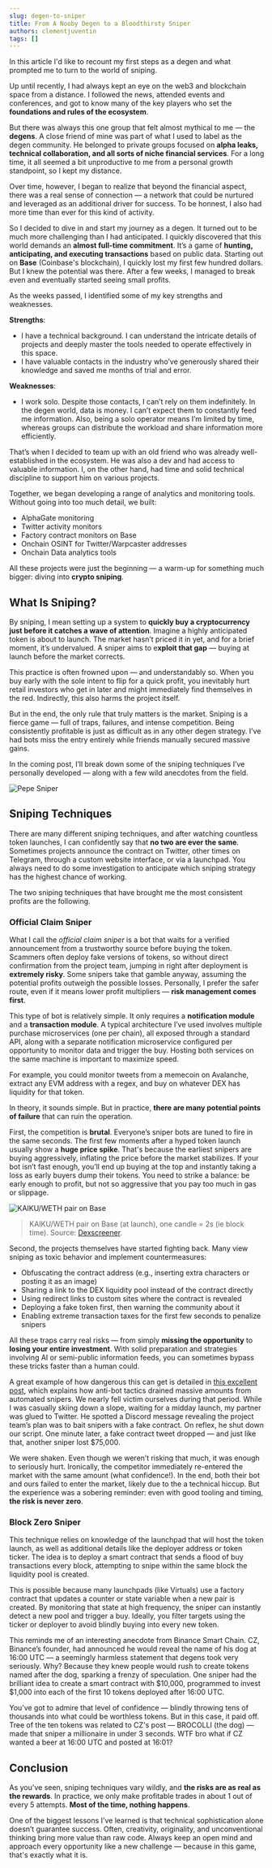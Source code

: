 ```yaml
---
slug: degen-to-sniper
title: From A Nooby Degen to a Bloodthirsty Sniper
authors: clementjuventin
tags: []
---
```


In this article I'd like to recount my first steps as a degen and what prompted me to turn to the world of sniping.

<!-- truncate -->

Up until recently, I had always kept an eye on the web3 and blockchain space from a distance. I followed the news, attended events and conferences, and got to know many of the key players who set the **foundations and rules of the ecosystem**.

But there was always this one group that felt almost mythical to me — the **degens**. A close friend of mine was part of what I used to label as the degen community. He belonged to private groups focused on **alpha leaks, technical collaboration, and all sorts of niche financial services**. For a long time, it all seemed a bit unproductive to me from a personal growth standpoint, so I kept my distance.

Over time, however, I began to realize that beyond the financial aspect, there was a real sense of connection — a network that could be nurtured and leveraged as an additional driver for success. To be honnest, I also had more time than ever for this kind of activity.

So I decided to dive in and start my journey as a degen. It turned out to be much more challenging than I had anticipated. I quickly discovered that this world demands an **almost full-time commitment**. It’s a game of **hunting, anticipating, and executing transactions** based on public data. Starting out on **Base** (Coinbase's blockchain), I quickly lost my first few hundred dollars. But I knew the potential was there. After a few weeks, I managed to break even and eventually started seeing small profits.

As the weeks passed, I identified some of my key strengths and weaknesses.

**Strengths**:

- I have a technical background. I can understand the intricate details of projects and deeply master the tools needed to operate effectively in this space.
- I have valuable contacts in the industry who’ve generously shared their knowledge and saved me months of trial and error.

**Weaknesses**:

- I work solo. Despite those contacts, I can’t rely on them indefinitely. In the degen world, data is money. I can’t expect them to constantly feed me information. Also, being a solo operator means I’m limited by time, whereas groups can distribute the workload and share information more efficiently.

That’s when I decided to team up with an old friend who was already well-established in the ecosystem. He was also a dev and had access to valuable information. I, on the other hand, had time and solid technical discipline to support him on various projects.

Together, we began developing a range of analytics and monitoring tools. Without going into too much detail, we built:
- AlphaGate monitoring
- Twitter activity monitors
- Factory contract monitors on Base
- Onchain OSINT for Twitter/Warpcaster addresses
- Onchain Data analytics tools

All these projects were just the beginning — a warm-up for something much bigger: diving into **crypto sniping**.

## What Is Sniping?

By sniping, I mean setting up a system to **quickly buy a cryptocurrency just before it catches a wave of attention**. Imagine a highly anticipated token is about to launch. The market hasn’t priced it in yet, and for a brief moment, it’s undervalued. A sniper aims to e**xploit that gap** — buying at launch before the market corrects.

This practice is often frowned upon — and understandably so. When you buy early with the sole intent to flip for a quick profit, you inevitably hurt retail investors who get in later and might immediately find themselves in the red. Indirectly, this also harms the project itself.

But in the end, the only rule that truly matters is the market. Sniping is a fierce game — full of traps, failures, and intense competition. Being consistently profitable is just as difficult as in any other degen strategy. I’ve had bots miss the entry entirely while friends manually secured massive gains.

In the coming post, I’ll break down some of the sniping techniques I’ve personally developed — along with a few wild anecdotes from the field.

![Pepe Sniper](/img/sad_pepe_sniper.png)

## Sniping Techniques

There are many different sniping techniques, and after watching countless token launches, I can confidently say that **no two are ever the same**. Sometimes projects announce the contract on Twitter, other times on Telegram, through a custom website interface, or via a launchpad. You always need to do some investigation to anticipate which sniping strategy has the highest chance of working.

The two sniping techniques that have brought me the most consistent profits are the following.

### Official Claim Sniper

What I call the *official claim sniper* is a bot that waits for a verified announcement from a trustworthy source before buying the token. Scammers often deploy fake versions of tokens, so without direct confirmation from the project team, jumping in right after deployment is **extremely risky**. Some snipers take that gamble anyway, assuming the potential profits outweigh the possible losses. Personally, I prefer the safer route, even if it means lower profit multipliers — **risk management comes first**.

This type of bot is relatively simple. It only requires a **notification module** and a **transaction module**. A typical architecture I’ve used involves multiple purchase microservices (one per chain), all exposed through a standard API, along with a separate notification microservice configured per opportunity to monitor data and trigger the buy. Hosting both services on the same machine is important to maximize speed.

For example, you could monitor tweets from a memecoin on Avalanche, extract any EVM address with a regex, and buy on whatever DEX has liquidity for that token.

In theory, it sounds simple. But in practice, **there are many potential points of failure** that can ruin the operation.

First, the competition is **brutal**. Everyone’s sniper bots are tuned to fire in the same seconds. The first few moments after a hyped token launch usually show a **huge price spike**. That's because the earliest snipers are buying aggressively, inflating the price before the market stabilizes. If your bot isn’t fast enough, you’ll end up buying at the top and instantly taking a loss as early buyers dump their tokens. You need to strike a balance: be early enough to profit, but not so aggressive that you pay too much in gas or slippage.

![KAIKU/WETH pair on Base](/img/dexscreener.com_KAIKU_WETH_2025-06-06_00-37-34.png)
> KAIKU/WETH pair on Base (at launch), one candle = 2s (ie block time). Source: [Dexscreener](https://dexscreener.com/base/0x4c9498a3f36709ee57b1b7c4b440d8481a1b9f79).

Second, the projects themselves have started fighting back. Many view sniping as toxic behavior and implement countermeasures:

- Obfuscating the contract address (e.g., inserting extra characters or posting it as an image)
- Sharing a link to the DEX liquidity pool instead of the contract directly
- Using redirect links to custom sites where the contract is revealed
- Deploying a fake token first, then warning the community about it
- Enabling extreme transaction taxes for the first few seconds to penalize snipers

All these traps carry real risks — from simply **missing the opportunity** to **losing your entire investment**. With solid preparation and strategies involving AI or semi-public information feeds, you can sometimes bypass these tricks faster than a human could.

A great example of how dangerous this can get is detailed in [this excellent post](https://tactical.deepwaterstudios.xyz/p/anti-sniper-tech-custom-dex), which explains how anti-bot tactics drained massive amounts from automated snipers. We nearly fell victim ourselves during that period. While I was casually skiing down a slope, waiting for a midday launch, my partner was glued to Twitter. He spotted a Discord message revealing the project team’s plan was to bait snipers with a fake contract. On reflex, he shut down our script. One minute later, a fake contract tweet dropped — and just like that, another sniper lost $75,000.

We were shaken. Even though we weren’t risking that much, it was enough to seriously hurt. Ironically, the competitor immediately re-entered the market with the same amount (what confidence!). In the end, both their bot and ours failed to enter the market, likely due to the a technical hiccup. But the experience was a sobering reminder: even with good tooling and timing, **the risk is never zero**.

### Block Zero Sniper

This technique relies on knowledge of the launchpad that will host the token launch, as well as additional details like the deployer address or token ticker. The idea is to deploy a smart contract that sends a flood of buy transactions every block, attempting to snipe within the same block the liquidity pool is created.

This is possible because many launchpads (like Virtuals) use a factory contract that updates a counter or state variable when a new pair is created. By monitoring that state at high frequency, the sniper can instantly detect a new pool and trigger a buy. Ideally, you filter targets using the ticker or deployer to avoid blindly buying into every new token.

This reminds me of an interesting anecdote from Binance Smart Chain. CZ, Binance’s founder, had announced he would reveal the name of his dog at 16:00 UTC — a seemingly harmless statement that degens took very seriously. Why? Because they knew people would rush to create tokens named after the dog, sparking a frenzy of speculation. One sniper had the brilliant idea to create a smart contract with $10,000, programmed to invest $1,000 into each of the first 10 tokens deployed after 16:00 UTC.

You’ve got to admire that level of confidence — blindly throwing tens of thousands into what could be worthless tokens. But in this case, it paid off. Tree of the ten tokens was related to CZ's post — BROCOLLI (the dog) — made that sniper a millionaire in under 3 seconds. WTF bro what if CZ wanted a beer at 16:00 UTC and posted at 16:01?

## Conclusion

As you've seen, sniping techniques vary wildly, and **the risks are as real as the rewards**. In practice, we only make profitable trades in about 1 out of every 5 attempts. **Most of the time, nothing happens**.

One of the biggest lessons I’ve learned is that technical sophistication alone doesn’t guarantee success. Often, creativity, originality, and unconventional thinking bring more value than raw code. Always keep an open mind and approach every opportunity like a new challenge — because in this game, that's exactly what it is.

